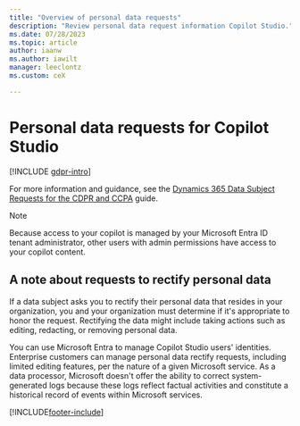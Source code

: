 ```yaml
---
title: "Overview of personal data requests"
description: "Review personal data request information Copilot Studio."
ms.date: 07/28/2023
ms.topic: article
author: iaanw
ms.author: iawilt
manager: leeclontz
ms.custom: ceX

---
```


# Personal data requests for Copilot Studio

[!INCLUDE [gdpr-intro](~/../shared-content/shared/privacy-includes/gdpr-intro.md)]

For more information and guidance, see the [Dynamics 365 Data Subject Requests for the CDPR and CCPA](/compliance/regulatory/gdpr-dsr-dynamics365) guide.

> [!NOTE]
> Because access to your copilot is managed by your Microsoft Entra ID tenant administrator, other users with admin permissions have access to your copilot content.

## A note about requests to rectify personal data

If a data subject asks you to rectify their personal data that resides in your organization, you and your organization must determine if it's appropriate to honor the request. Rectifying the data might include taking actions such as editing, redacting, or removing personal data.

You can use Microsoft Entra to manage Copilot Studio users' identities. Enterprise customers can manage personal data rectify requests, including limited editing features, per the nature of a given Microsoft service. As a data processor, Microsoft doesn't offer the ability to correct system-generated logs because these logs reflect factual activities and constitute a historical record of events within Microsoft services.

[!INCLUDE[footer-include](includes/footer-banner.md)]
